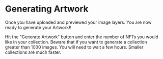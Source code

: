 # Generating Artwork

Once you have uploaded and previewed your image layers. You are now ready to generate your Artwork!!



Hit the "Generate Artwork" button and enter the number of NFTs you would like in your collection. Beware that if you want to generate a collection greater than 1000 images. You will need to wait a few hours. Smaller collections are much faster.



